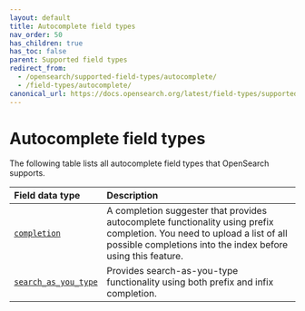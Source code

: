 ```yaml
---
layout: default
title: Autocomplete field types
nav_order: 50
has_children: true
has_toc: false
parent: Supported field types
redirect_from:
  - /opensearch/supported-field-types/autocomplete/
  - /field-types/autocomplete/
canonical_url: https://docs.opensearch.org/latest/field-types/supported-field-types/autocomplete/
---
```


# Autocomplete field types

The following table lists all autocomplete field types that OpenSearch supports.

Field data type | Description
:--- | :---  
[`completion`]({{site.url}}{{site.baseurl}}/opensearch/supported-field-types/completion/) | A completion suggester that provides autocomplete functionality using prefix completion. You need to upload a list of all possible completions into the index before using this feature.
[`search_as_you_type`]({{site.url}}{{site.baseurl}}/opensearch/supported-field-types/search-as-you-type/) | Provides search-as-you-type functionality using both prefix and infix completion. 

